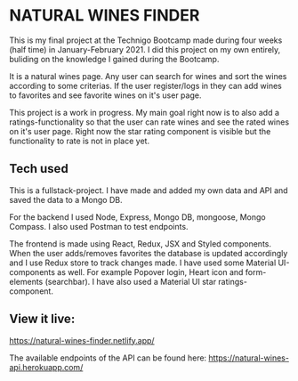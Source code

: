 # NATURAL WINES FINDER

This is my final project at the Technigo Bootcamp made during four weeks (half time) in January-February 2021.
I did this project on my own entirely, buliding on the knowledge I gained during the Bootcamp.

It is a natural wines page. Any user can search for wines and sort the wines according to some criterias.
If the user register/logs in they can add wines to favorites and see favorite wines on it's user page.

This project is a work in progress. My main goal right now is to also add a ratings-functionality so that the user can rate wines and see the rated wines on it's user page. Right now the star rating component is visible but the functionality to rate is not in place yet.

## Tech used
This is a fullstack-project. I have made and added my own data and API and saved the data to a Mongo DB.

For the backend I used Node, Express, Mongo DB, mongoose, Mongo Compass.
I also used Postman to test endpoints.

The frontend is made using React, Redux, JSX and Styled components. 
When the user adds/removes favorites the database is updated accordingly and I use Redux store to track changes made.
I have used some Material UI-components as well. For example Popover login, Heart icon and form-elements (searchbar). I have also used a Material UI star ratings-component.

## View it live:

https://natural-wines-finder.netlify.app/


The available endpoints of the API can be found here: 
https://natural-wines-api.herokuapp.com/

